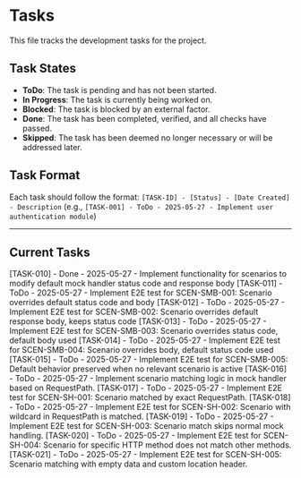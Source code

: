 # Tasks

This file tracks the development tasks for the project.

## Task States
- **ToDo**: The task is pending and has not been started.
- **In Progress**: The task is currently being worked on.
- **Blocked**: The task is blocked by an external factor.
- **Done**: The task has been completed, verified, and all checks have passed.
- **Skipped**: The task has been deemed no longer necessary or will be addressed later.

## Task Format
Each task should follow the format:
`[TASK-ID] - [Status] - [Date Created] - Description`
(e.g., `[TASK-001] - ToDo - 2025-05-27 - Implement user authentication module`)

---

## Current Tasks

[TASK-010] - Done - 2025-05-27 - Implement functionality for scenarios to modify default mock handler status code and response body
[TASK-011] - ToDo - 2025-05-27 - Implement E2E test for SCEN-SMB-001: Scenario overrides default status code and body
[TASK-012] - ToDo - 2025-05-27 - Implement E2E test for SCEN-SMB-002: Scenario overrides default response body, keeps status code
[TASK-013] - ToDo - 2025-05-27 - Implement E2E test for SCEN-SMB-003: Scenario overrides status code, default body used
[TASK-014] - ToDo - 2025-05-27 - Implement E2E test for SCEN-SMB-004: Scenario overrides body, default status code used
[TASK-015] - ToDo - 2025-05-27 - Implement E2E test for SCEN-SMB-005: Default behavior preserved when no relevant scenario is active
[TASK-016] - ToDo - 2025-05-27 - Implement scenario matching logic in mock handler based on RequestPath.
[TASK-017] - ToDo - 2025-05-27 - Implement E2E test for SCEN-SH-001: Scenario matched by exact RequestPath.
[TASK-018] - ToDo - 2025-05-27 - Implement E2E test for SCEN-SH-002: Scenario with wildcard in RequestPath is matched.
[TASK-019] - ToDo - 2025-05-27 - Implement E2E test for SCEN-SH-003: Scenario match skips normal mock handling.
[TASK-020] - ToDo - 2025-05-27 - Implement E2E test for SCEN-SH-004: Scenario for specific HTTP method does not match other methods.
[TASK-021] - ToDo - 2025-05-27 - Implement E2E test for SCEN-SH-005: Scenario matching with empty data and custom location header.
